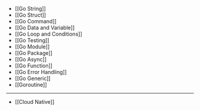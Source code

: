 - [[Go String]]
- [[Go Struct]]
- [[Go Command]]
- [[Go Data and Variable]]
- [[Go Loop and Conditions]]
- [[Go Testing]]
- [[Go Module]]
- [[Go Package]]
- [[Go Async]]
- [[Go Function]]
- [[Go Error Handling]]
- [[Go Generic]]
- [[Goroutine]]

___

- [[Cloud Native]]